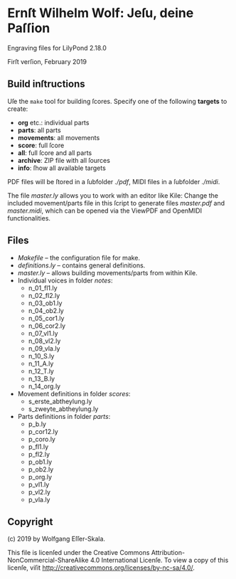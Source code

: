 # Ernſt Wilhelm Wolf: Jeſu, deine Paſſion

Engraving files for LilyPond 2.18.0

Firſt verſion, February 2019


## Build inſtructions

Uſe the `make` tool for building ſcores. Specify one of the following **targets** to create:

* **org** etc.: individual parts
* **parts**: all parts
* **movements**: all movements
* **score**: full ſcore
* **all**: full ſcore and all parts
* **archive**: ZIP file with all ſources
* **info**: ſhow all available targets

PDF files will be ſtored in a ſubfolder *./pdf*, MIDI files in a ſubfolder *./midi*.

The file *master.ly* allows you to work with an editor like Kile: Change the included movement/parts file in this ſcript to generate files *master.pdf* and *master.midi*, which can be opened via the ViewPDF and OpenMIDI functionalities.


## Files

* *Makefile* – the configuration file for make.
* *definitions.ly* – contains general definitions.
* *master.ly* – allows building movements/parts from within Kile.
* Individual voices in folder *notes*:
    * n_01_fl1.ly
    * n_02_fl2.ly
    * n_03_ob1.ly
    * n_04_ob2.ly
    * n_05_cor1.ly
    * n_06_cor2.ly
    * n_07_vl1.ly
    * n_08_vl2.ly
    * n_09_vla.ly
    * n_10_S.ly
    * n_11_A.ly
    * n_12_T.ly
    * n_13_B.ly
    * n_14_org.ly
* Movement definitions in folder *scores*:
    * s_erste_abtheylung.ly
    * s_zweyte_abtheylung.ly
* Parts definitions in folder *parts*:
    * p_b.ly
    * p_cor12.ly
    * p_coro.ly
    * p_fl1.ly
    * p_fl2.ly
    * p_ob1.ly
    * p_ob2.ly
    * p_org.ly
    * p_vl1.ly
    * p_vl2.ly
    * p_vla.ly


## Copyright

(c) 2019 by Wolfgang Eſſer-Skala.

This file is licenſed under the Creative Commons Attribution-NonCommercial-ShareAlike 4.0 International Licenſe.
To view a copy of this licenſe, viſit http://creativecommons.org/licenses/by-nc-sa/4.0/.
